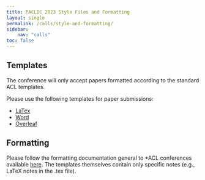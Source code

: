 ```yaml
---
title: PACLIC 2023 Style Files and Formatting
layout: single
permalink: /calls/style-and-formatting/
sidebar:
    nav: "calls"
toc: false
---
```



## Templates

The conference will only accept papers formatted according to the standard ACL templates.

Please use the following templates for paper submissions:

* [LaTex](/downloads/paclic2023.zip)
* [Word](/downloads/acl2023.docx)
* [Overleaf](https://www.overleaf.com/latex/templates/acl-2023-proceedings-template/qjdgcrdwcnwp)

## Formatting

Please follow the formatting documentation general to *ACL conferences available [here](https://acl-org.github.io/ACLPUB/formatting.html).
The templates themselves contain only specific notes (e.g., LaTeX notes in the .tex file).
